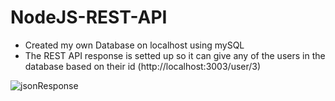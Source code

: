 # NodeJS-REST-API

* Created my own Database on localhost using mySQL
* The REST API response is setted up so it can give any of the users in the database based on their id (http://localhost:3003/user/3)

![jsonResponse](https://pavlosnicolaoublog.files.wordpress.com/2018/04/screen-shot-2018-04-22-at-14-24-58.png)
